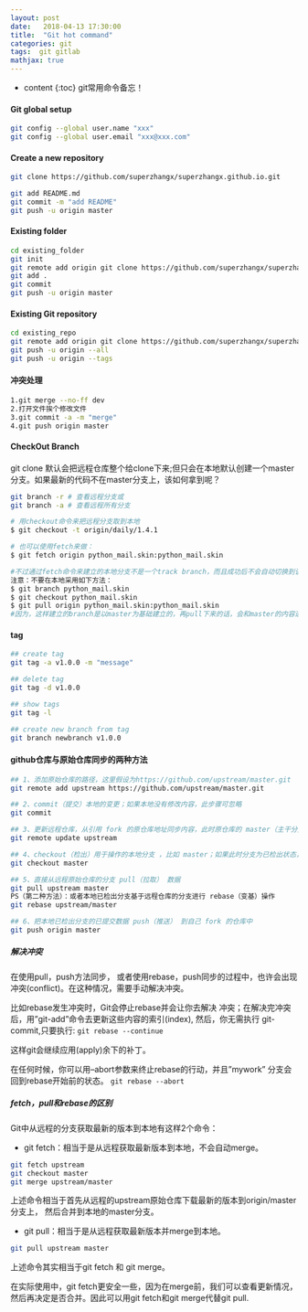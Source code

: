 ```yaml
---
layout: post
date:   2018-04-13 17:30:00
title:  "Git hot command"
categories: git
tags:  git gitlab
mathjax: true
---
```


* content
{:toc}
git常用命令备忘！






#### Git global setup

``` bash
git config --global user.name "xxx"
git config --global user.email "xxx@xxx.com"
```

#### Create a new repository

``` bash
git clone https://github.com/superzhangx/superzhangx.github.io.git

git add README.md
git commit -m "add README"
git push -u origin master
```

#### Existing folder

``` bash
cd existing_folder
git init
git remote add origin git clone https://github.com/superzhangx/superzhangx.github.io.git
git add .
git commit
git push -u origin master
```

#### Existing Git repository

``` bash
cd existing_repo
git remote add origin git clone https://github.com/superzhangx/superzhangx.github.io.git
git push -u origin --all
git push -u origin --tags
```

#### 冲突处理

``` bash
1.git merge --no-ff dev
2.打开文件挨个修改文件
3.git commit -a -m "merge"
4.git push origin master
```

#### CheckOut Branch

git clone 默认会把远程仓库整个给clone下来;但只会在本地默认创建一个master分支。如果最新的代码不在master分支上，该如何拿到呢？

``` bash
git branch -r # 查看远程分支或
git branch -a # 查看远程所有分支

# 用checkout命令来把远程分支取到本地
$ git checkout -t origin/daily/1.4.1

# 也可以使用fetch来做：
$ git fetch origin python_mail.skin:python_mail.skin

#不过通过fetch命令来建立的本地分支不是一个track branch，而且成功后不会自动切换到该分支上- z) 
注意：不要在本地采用如下方法：
$ git branch python_mail.skin
$ git checkout python_mail.skin
$ git pull origin python_mail.skin:python_mail.skin
#因为，这样建立的branch是以master为基础建立的，再pull下来的话，会和master的内容进行合并，有可能会发生冲突... 
```

#### tag

``` bash
## create tag
git tag -a v1.0.0 -m "message"

## delete tag
git tag -d v1.0.0

## show tags
git tag -l

## create new branch from tag
git branch newbranch v1.0.0
```

#### github仓库与原始仓库同步的两种方法

``` bash
## 1、添加原始仓库的路径，这里假设为https://github.com/upstream/master.git 
git remote add upstream https://github.com/upstream/master.git

## 2、commit（提交）本地的变更；如果本地没有修改内容，此步骤可忽略
git commit

## 3、更新远程仓库，从引用 fork 的原仓库地址同步内容，此时原仓库的 master（主干分支）已经可以在本地访问了。
git remote update upstream

## 4、checkout（检出）用于操作的本地分支 ，比如 master；如果此时分支为已检出状态，此步骤可忽略
git checkout master

## 5、直接从远程原始仓库的分支 pull（拉取） 数据
git pull upstream master
PS（第二种方法）：或者本地已检出分支基于远程仓库的分支进行 rebase（变基）操作
git rebase upstream/master

## 6、把本地已检出分支的已提交数据 push（推送） 到自己 fork 的仓库中
git push origin master
```

##### 解决冲突
在使用pull，push方法同步， 或者使用rebase，push同步的过程中，也许会出现冲突(conflict)。在这种情况，需要手动解决冲突。

比如rebase发生冲突时，Git会停止rebase并会让你去解决 冲突；在解决完冲突后，用”git-add”命令去更新这些内容的索引(index), 然后，你无需执行 git-commit,只要执行: 
`git rebase --continue`

这样git会继续应用(apply)余下的补丁。

在任何时候，你可以用–abort参数来终止rebase的行动，并且”mywork” 分支会回到rebase开始前的状态。
`git rebase --abort`

##### fetch，pull和rebase的区别

Git中从远程的分支获取最新的版本到本地有这样2个命令：

* git fetch：相当于是从远程获取最新版本到本地，不会自动merge。
``` bash
git fetch upstream
git checkout master
git merge upstream/master
```
上述命令相当于首先从远程的upstream原始仓库下载最新的版本到origin/master分支上， 然后合并到本地的master分支。 

* git pull：相当于是从远程获取最新版本并merge到本地。

``` bash
git pull upstream master 
```
上述命令其实相当于git fetch 和 git merge。

在实际使用中，git fetch更安全一些，因为在merge前，我们可以查看更新情况，然后再决定是否合并。因此可以用git fetch和git merge代替git pull.